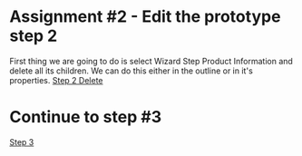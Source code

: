 # Assignment #2 - Edit the prototype step 2

First thing we are going to do is select Wizard Step Product Information and delete all its children. We can do this either in the outline or in it's properties.
[Step 2 Delete](https://github.com/Innov8ion-developer/SAP_Build_Assignments/blob/master/img/Step2%20Delete.png)


# Continue to step #3
[Step 3](https://github.com/Innov8ion-developer/SAP_Build_Assignmentss/tree/3_)

